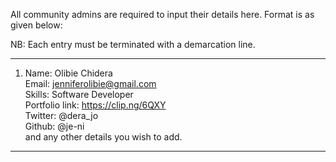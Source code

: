 
All community admins are required to input their details here.
Format is as given below:

NB: Each entry must be terminated with a demarcation line.


-------------------------------------------------
1. Name: Olibie Chidera <br />
   Email: jenniferolibie@gmail.com <br />
   Skills: Software Developer <br />
   Portfolio link: https://clip.ng/6QXY <br />
   Twitter: @dera_jo <br />
   Github: @je-ni <br />
   and any other details you wish to add. <br />

-----------------------------------------------
